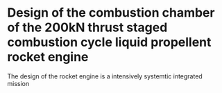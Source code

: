 # Design of the combustion chamber of the 200kN thrust staged combustion cycle liquid propellent rocket engine 
The design of the rocket engine is a intensively systemtic integrated mission

